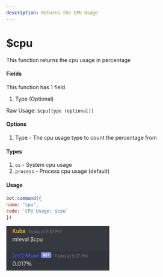 ```yaml
---
description: Returns the CPU Usage
---
```


# $cpu

This function returns the cpu usage in percentage

#### Fields

This function has 1 field

1. Type (Optional)

Raw Usage: `$cpu[type (optional)]`

#### Options

1. Type - The cpu usage type to count the percentage from

#### Types

1. `os` - System cpu usage
2. `process` - Process cpu usage (default)

#### Usage

```javascript
bot.command({
name: "cpu",
code: `CPU Usage: $cpu`
})
```

![Returns this](<../../.gitbook/assets/image (25).png>)
